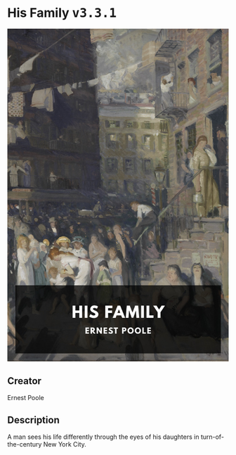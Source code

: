 
# His Family <kbd>v3.3.1</kbd>

<center>
  <img src="./cover-1024.jpg"/>
</center>

## Creator
Ernest Poole

## Description
A man sees his life differently through the eyes of his daughters in turn-of-the-century New York City.
